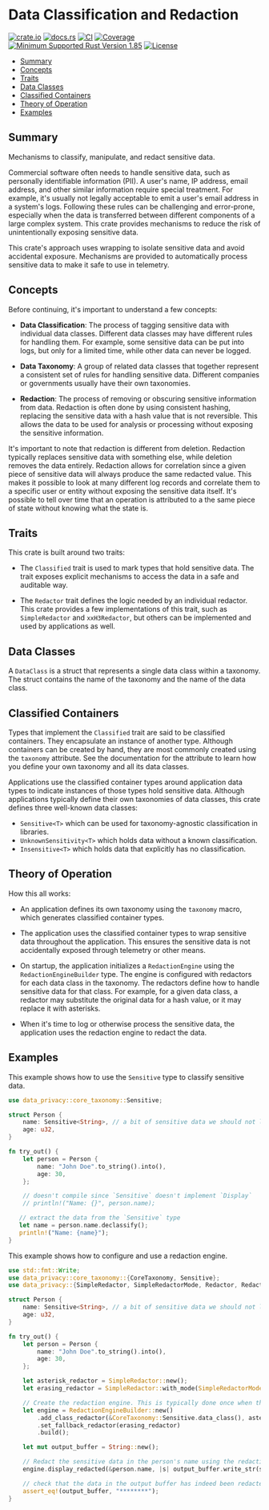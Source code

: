 # Data Classification and Redaction

[![crate.io](https://img.shields.io/crates/v/data-classification.svg)](https://crates.io/crates/data)
[![docs.rs](https://docs.rs/data-classification/badge.svg)](https://docs.rs/data-classification)
[![CI](https://github.com/geeknoid/data-classification/workflows/main/badge.svg)](https://github.com/geeknoid/data-classification/actions)
[![Coverage](https://codecov.io/gh/geeknoid/data-classification/graph/badge.svg?token=FCUG0EL5TI)](https://codecov.io/gh/geeknoid/data-classification)
[![Minimum Supported Rust Version 1.85](https://img.shields.io/badge/MSRV-1.85-blue.svg)]()
[![License](https://img.shields.io/badge/license-MIT-blue.svg)](./LICENSE)

* [Summary](#summary)
* [Concepts](#concepts)
* [Traits](#traits)
* [Data Classes](#data-classes)
* [Classified Containers](#classified-containers)
* [Theory of Operation](#theory-of-operation)
* [Examples](#examples)

## Summary

Mechanisms to classify, manipulate, and redact sensitive data.

Commercial software often needs to handle sensitive data, such as personally identifiable information (PII).
A user's name, IP address, email address, and other similar information require special treatment. For
example, it's usually not legally acceptable to emit a user's email address in a system's logs.
Following these rules can be challenging and error-prone, especially when the data is
transferred between different components of a large complex system. This crate provides
mechanisms to reduce the risk of unintentionally exposing sensitive data.

This crate's approach uses wrapping to isolate sensitive data and avoid accidental exposure.
Mechanisms are provided to automatically process sensitive data to make it safe to use in telemetry.

## Concepts

Before continuing, it's important to understand a few concepts:

- **Data Classification**: The process of tagging sensitive data with individual data classes.
  Different data classes may have different rules for handling them. For example, some sensitive
  data can be put into logs, but only for a limited time, while other data can never be logged.

- **Data Taxonomy**: A group of related data classes that together represent a consistent set
  of rules for handling sensitive data. Different companies or governments usually have their
  own taxonomies.

- **Redaction**: The process of removing or obscuring sensitive information from data.
  Redaction is often done by using consistent hashing, replacing the sensitive data with a hash
  value that is not reversible. This allows the data to be used for analysis or processing
  without exposing the sensitive information.

It's important to note that redaction is different from deletion. Redaction typically replaces sensitive data
with something else, while deletion removes the data entirely. Redaction allows for correlation since a given piece
of sensitive data will always produce the same redacted value. This makes it possible to look at many different
log records and correlate them to a specific user or entity without exposing the sensitive data itself. It's possible
to tell over time that an operation is attributed to a the same piece of state without knowing what the state is.

## Traits

This crate is built around two traits:

* The `Classified` trait is used to mark types that hold sensitive data. The trait exposes
  explicit mechanisms to access the data in a safe and auditable way.

* The `Redactor` trait defines the logic needed by an individual redactor. This crate provides a
  few implementations of this trait, such as `SimpleRedactor` and `xxH3Redactor`, but others can
  be implemented and used by applications as well.

## Data Classes

A `DataClass` is a struct that represents a single data class within a taxonomy. The struct
contains the name of the taxonomy and the name of the data class.

## Classified Containers

Types that implement the `Classified` trait are said to be classified containers. They encapsulate
an instance of another type. Although containers can be created by hand, they are most commonly created
using the `taxonomy` attribute. See the documentation for the attribute to learn how you define your own
taxonomy and all its data classes.

Applications use the classified container types around application
data types to indicate instances of those types hold sensitive data. Although applications typically
define their own taxonomies of data classes, this crate defines three well-known data classes:

* `Sensitive<T>` which can be used for taxonomy-agnostic classification in libraries.
* `UnknownSensitivity<T>` which holds data without a known classification.
* `Insensitive<T>` which holds data that explicitly has no classification.

## Theory of Operation

How this all works:

* An application defines its own taxonomy using the `taxonomy` macro, which generates classified container types.

* The application uses the classified container types to wrap sensitive data throughout the application. This ensures the
  sensitive data is not accidentally exposed through telemetry or other means.

* On startup, the application initializes a `RedactionEngine` using the `RedactionEngineBuilder` type. The engine is configured with
  redactors for each data class in the taxonomy. The redactors define how to handle sensitive data for that class. For example, for
  a given data class, a redactor may substitute the original data for a hash value, or it may replace it with asterisks.

* When it's time to log or otherwise process the sensitive data, the application uses the redaction engine to redact the data.

## Examples

This example shows how to use the `Sensitive` type to classify sensitive data.

```rust
use data_privacy::core_taxonomy::Sensitive;

struct Person {
    name: Sensitive<String>, // a bit of sensitive data we should not leak in logs
    age: u32,
}

fn try_out() {
    let person = Person {
        name: "John Doe".to_string().into(),
        age: 30,
    };

    // doesn't compile since `Sensitive` doesn't implement `Display`
    // println!("Name: {}", person.name);

   // extract the data from the `Sensitive` type
   let name = person.name.declassify();
   println!("Name: {name}");
}
```
This example shows how to configure and use a redaction engine.

```rust
use std::fmt::Write;
use data_privacy::core_taxonomy::{CoreTaxonomy, Sensitive};
use data_privacy::{SimpleRedactor, SimpleRedactorMode, Redactor, RedactionEngineBuilder};

struct Person {
    name: Sensitive<String>, // a bit of sensitive data we should not leak in logs
    age: u32,
}

fn try_out() {
    let person = Person {
        name: "John Doe".to_string().into(),
        age: 30,
    };

    let asterisk_redactor = SimpleRedactor::new();
    let erasing_redactor = SimpleRedactor::with_mode(SimpleRedactorMode::Erase);

    // Create the redaction engine. This is typically done once when the application starts.
    let engine = RedactionEngineBuilder::new()
        .add_class_redactor(&CoreTaxonomy::Sensitive.data_class(), asterisk_redactor)
        .set_fallback_redactor(erasing_redactor)
        .build();

    let mut output_buffer = String::new();

    // Redact the sensitive data in the person's name using the redaction engine.
    engine.display_redacted(&person.name, |s| output_buffer.write_str(s).unwrap());

    // check that the data in the output buffer has indeed been redacted as expected.
    assert_eq!(output_buffer, "********");
}
```
